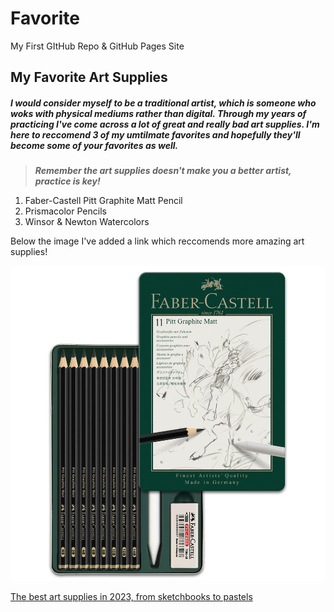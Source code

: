 # Favorite
My First GItHub Repo &amp; GitHub Pages Site 

## My Favorite Art Supplies

##### I would consider myself to be a traditional artist, which is someone who woks with physical mediums rather than digital. Through my years of practicing I've come across a lot of great and really bad art supplies. I'm here to reccomend 3 of my umtilmate favorites and hopefully they'll become some of your favorites as well.

>***Remember the art supplies doesn't make you a better artist, practice is key!***

<ol>
  <li>Faber-Castell Pitt Graphite Matt Pencil</li>
  <li>Prismacolor Pencils</li>
  <li>Winsor & Newton Watercolors</li>
</ol>

Below the image I've added a link which reccomends more amazing art supplies!

![alt text](IMG_3331.JPG)

[The best art supplies in 2023, from sketchbooks to pastels](https://www.businessinsider.com/guides/hobbies-crafts/best-art-supplies?utm_source=copy-link&utm_medium=referral&utm_content=topbar)
